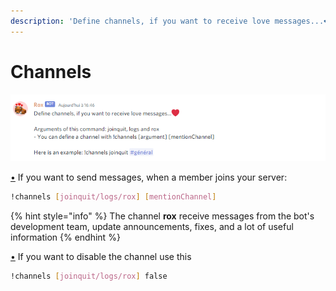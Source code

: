 ```yaml
---
description: 'Define channels, if you want to receive love messages...❤️'
---
```


# Channels

![](../.gitbook/assets/image%20%2811%29.png)

[•](https://doc.rox.wtf/) If you want to send messages, when a member joins your server:

```bash
!channels [joinquit/logs/rox] [mentionChannel]
```

{% hint style="info" %}
The channel **rox** receive messages from the bot's development team, update announcements, fixes, and a lot of useful information
{% endhint %}

[•](https://doc.rox.wtf/) If you want to disable the channel use this

```bash
!channels [joinquit/logs/rox] false
```

